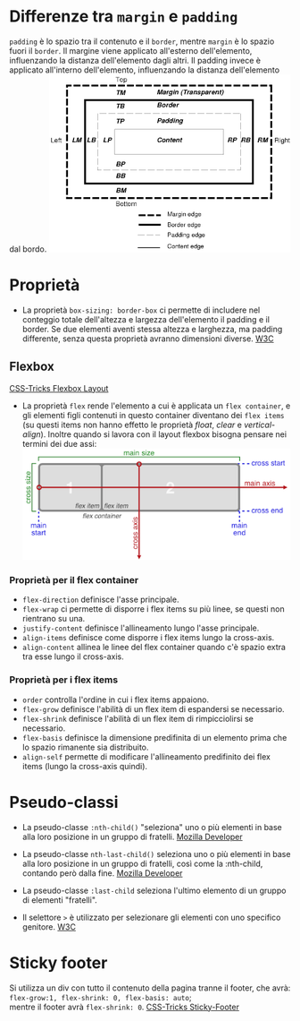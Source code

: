 # Differenze tra `margin` e `padding`
`padding` è lo spazio tra il contenuto e il `border`, mentre `margin` è lo spazio fuori il `border`. Il margine viene applicato all'esterno dell'elemento, influenzando la distanza dell'elemento dagli altri. Il padding invece è applicato all'interno dell'elemento, influenzando la distanza dell'elemento dal bordo.  ![immagine non disponibile](./img/margin-padding)

# Proprietà
- La proprietà `box-sizing: border-box` ci permette di includere nel conteggio totale dell'altezza e largezza dell'elemento il padding e il border. Se due elementi aventi stessa altezza e larghezza, ma padding differente, senza questa proprietà avranno dimensioni diverse. [W3C](https://www.w3schools.com/css/css3_box-sizing.asp)


## Flexbox
[CSS-Tricks Flexbox Layout](https://css-tricks.com/snippets/css/a-guide-to-flexbox/)
- La proprietà `flex` rende l'elemento a cui è applicata un `flex container`, e gli elementi figli contenuti in questo container diventano dei `flex items` (su questi items non hanno effetto le proprietà _float_, _clear_ e _vertical-align_). Inoltre quando si lavora con il layout flexbox bisogna pensare nei termini dei due assi: ![immagine non disponibile](./img/schema-flexbox.png)

### Proprietà per il flex container
- `flex-direction` definisce l'asse principale.
- `flex-wrap` ci permette di disporre i flex items su più linee, se questi non rientrano su una.
- `justify-content` definisce l'allineamento lungo l'asse principale.
- `align-items` definisce come disporre i flex items lungo la cross-axis.
- `align-content` allinea le linee del flex container quando c'è spazio extra tra esse lungo il cross-axis.

### Proprietà per i flex items
- `order` controlla l'ordine in cui i flex items appaiono.
- `flex-grow` definisce l'abilità di un flex item di espandersi se necessario.
- `flex-shrink` definisce l'abilità di un flex item di rimpicciolirsi se necessario.
- `flex-basis` definisce la dimensione predifinita di un elemento prima che lo spazio rimanente sia distribuito.
- `align-self` permette di modificare l'allineamento predifinito dei flex items (lungo la cross-axis quindi).


# Pseudo-classi
- La pseudo-classe `:nth-child()` "seleziona" uno o più elementi in base alla loro posizione in un gruppo di fratelli. [Mozilla Developer](https://developer.mozilla.org/en-US/docs/Web/CSS/:nth-child)

- La pseudo-classe `nth-last-child()` seleziona uno o più elementi in base alla loro posizione in un gruppo di fratelli, così come la :nth-child, contando però dalla fine. [Mozilla Developer](https://developer.mozilla.org/en-US/docs/Web/CSS/:nth-last-child)

- La pseudo-classe `:last-child` seleziona l'ultimo elemento di un gruppo di elementi "fratelli".


- Il selettore `>` è utilizzato per selezionare gli elementi con uno specifico genitore. [W3C](https://www.w3schools.com/cssref/sel_element_gt.asp)


# Sticky footer
Si utilizza un div con tutto il contenuto della pagina tranne il footer, che avrà:  
`flex-grow:1, flex-shrink: 0, flex-basis: auto`;  
mentre il footer avrà `flex-shrink: 0`. [CSS-Tricks Sticky-Footer](https://css-tricks.com/couple-takes-sticky-footer/)